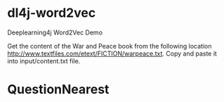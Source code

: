# dl4j-word2vec
Deeplearning4j Word2Vec Demo

Get the content of the War and Peace book from the following location http://www.textfiles.com/etext/FICTION/warpeace.txt. Copy and paste it into input/content.txt file.

# QuestionNearest
